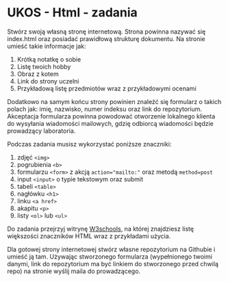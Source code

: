 # UKOS - Html - zadania
Stwórz swoją własną stronę internetową. Strona powinna nazywać się index.html oraz posiadać prawidłową strukturę dokumentu. Na stronie umieść takie informacje jak:
1. Krótką notatkę o sobie
2. Listę twoich hobby
3. Obraz z kotem
4. Link do strony uczelni
5. Przykładową listę przedmiotów wraz z przykładowymi ocenami

Dodatkowo na samym końcu strony powinien znaleźć się formularz o takich polach jak: imię, nazwisko, numer indeksu oraz link do repozytorium. Akceptacja formularza powinna powodować otworzenie lokalnego klienta do wysyłania wiadomości mailowych, gdzię odbiorcą wiadomości będzie prowadzący laboratoria.

Podczas zadania musisz wykorzystać poniższe znaczniki:
1. zdjęć `<img>`
2. pogrubienia `<b>`
3. formularzu `<form>` z akcją `action="mailto:"` oraz metodą `method=post`
4. input `<input>` o typie tekstowym oraz submit
5. tabeli `<table>`
6. nagłówku `<h1>`
7. linku `<a href>`
8. akapitu `<p>`
9. listy `<ol>` lub `<ul>` 

Do zadania przejrzyj witrynę [W3schools](https://www.w3schools.com/html/), na której znajdziesz listę większości znaczników HTML wraz z przykładami użycia.

Dla gotowej strony internetowej stwórz własne repozytorium na Githubie i umieść ją tam. Używając stworzonego formularza (wypełnionego twoimi danymi, link do repozytorium ma być linkiem do stworzonego przed chwilą repo) na stronie wyślij maila do prowadzącego. 

